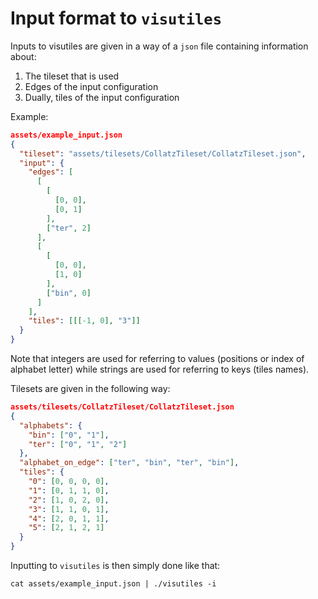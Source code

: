 # Input format to `visutiles`

Inputs to visutiles are given in a way of a `json` file containing
information about:

1. The tileset that is used
2. Edges of the input configuration
3. Dually, tiles of the input configuration

Example:

```json
assets/example_input.json
{
  "tileset": "assets/tilesets/CollatzTileset/CollatzTileset.json",
  "input": {
    "edges": [
      [
        [
          [0, 0],
          [0, 1]
        ],
        ["ter", 2]
      ],
      [
        [
          [0, 0],
          [1, 0]
        ],
        ["bin", 0]
      ]
    ],
    "tiles": [[[-1, 0], "3"]]
  }
}
```

Note that integers are used for referring to values (positions or index of
alphabet letter) while strings are used for referring to keys (tiles names).

Tilesets are given in the following way:

```json
assets/tilesets/CollatzTileset/CollatzTileset.json
{
  "alphabets": {
    "bin": ["0", "1"],
    "ter": ["0", "1", "2"]
  },
  "alphabet_on_edge": ["ter", "bin", "ter", "bin"],
  "tiles": {
    "0": [0, 0, 0, 0],
    "1": [0, 1, 1, 0],
    "2": [1, 0, 2, 0],
    "3": [1, 1, 0, 1],
    "4": [2, 0, 1, 1],
    "5": [2, 1, 2, 1]
  }
}
```

Inputting to `visutiles` is then simply done like that:

`cat assets/example_input.json | ./visutiles -i`
